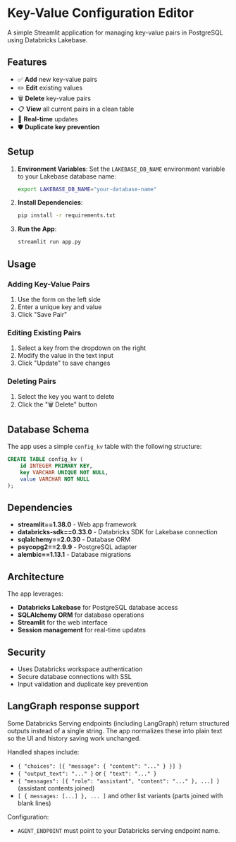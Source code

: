 # Key-Value Configuration Editor

A simple Streamlit application for managing key-value pairs in PostgreSQL using Databricks Lakebase.

## Features

- ✅ **Add** new key-value pairs
- ✏️ **Edit** existing values
- 🗑️ **Delete** key-value pairs
- 📋 **View** all current pairs in a clean table
- 🔄 **Real-time** updates
- 🛡️ **Duplicate key prevention**

## Setup

1. **Environment Variables**: Set the `LAKEBASE_DB_NAME` environment variable to your Lakebase database name:
   ```bash
   export LAKEBASE_DB_NAME="your-database-name"
   ```

2. **Install Dependencies**:
   ```bash
   pip install -r requirements.txt
   ```

3. **Run the App**:
   ```bash
   streamlit run app.py
   ```

## Usage

### Adding Key-Value Pairs
1. Use the form on the left side
2. Enter a unique key and value
3. Click "Save Pair"

### Editing Existing Pairs
1. Select a key from the dropdown on the right
2. Modify the value in the text input
3. Click "Update" to save changes

### Deleting Pairs
1. Select the key you want to delete
2. Click the "🗑️ Delete" button

## Database Schema

The app uses a simple `config_kv` table with the following structure:

```sql
CREATE TABLE config_kv (
    id INTEGER PRIMARY KEY,
    key VARCHAR UNIQUE NOT NULL,
    value VARCHAR NOT NULL
);
```

## Dependencies

- **streamlit==1.38.0** - Web app framework
- **databricks-sdk==0.33.0** - Databricks SDK for Lakebase connection
- **sqlalchemy==2.0.30** - Database ORM
- **psycopg2==2.9.9** - PostgreSQL adapter
- **alembic==1.13.1** - Database migrations

## Architecture

The app leverages:
- **Databricks Lakebase** for PostgreSQL database access
- **SQLAlchemy ORM** for database operations
- **Streamlit** for the web interface
- **Session management** for real-time updates

## Security

- Uses Databricks workspace authentication
- Secure database connections with SSL
- Input validation and duplicate key prevention

## LangGraph response support

Some Databricks Serving endpoints (including LangGraph) return structured outputs instead of a single string. The app normalizes these into plain text so the UI and history saving work unchanged.

Handled shapes include:
- `{ "choices": [{ "message": { "content": "..." } }] }`
- `{ "output_text": "..." }` or `{ "text": "..." }`
- `{ "messages": [{ "role": "assistant", "content": "..." }, ...] }` (assistant contents joined)
- `[ { messages: [...] }, ... ]` and other list variants (parts joined with blank lines)

Configuration:
- `AGENT_ENDPOINT` must point to your Databricks serving endpoint name.
